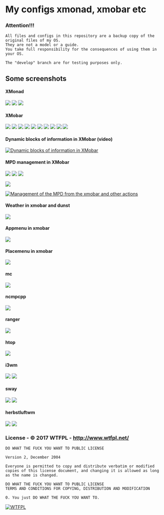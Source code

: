 # My configs xmonad, xmobar etc

### Attention!!!

```
All files and configs in this repository are a backup copy of the original files of my OS.
They are not a model or a guide.
You take full responsibility for the consequences of using them in your OS.

The "develop" branch are for testing purposes only.
```

## Some screenshots 

#### XMonad

![](/screenshots/xmonad-1.png?raw=true)
![](/screenshots/xmonad-2.png?raw=true)
![](/screenshots/xmonad-3.png?raw=true)

#### XMobar

![](/screenshots/xmobar-0.png?raw=true)
![](/screenshots/xmobar-1.png?raw=true)
![](/screenshots/xmobar-2.png?raw=true)
![](/screenshots/xmobar-3.png?raw=true)
![](/screenshots/xmobar-4.png?raw=true)
![](/screenshots/xmobar-5.png?raw=true)
![](/screenshots/xmobar-6.png?raw=true)
![](/screenshots/xmobar-7.png?raw=true)
![](/screenshots/xmobar-8.png?raw=true)
![](/screenshots/xmobar-full.png?raw=true)

#### Dynamic blocks of information in XMobar (video)

[![Dynamic blocks of information in XMobar](/screenshots/My_XMobar.png?raw=true)](https://youtu.be/DihWJ4tGXG8 "Dynamic blocks of information in XMobar")

#### MPD management in XMobar

![](/screenshots/mpd-1.png?raw=true)  ![](/screenshots/mpd-2.png?raw=true)  ![](/screenshots/mpd-3.png?raw=true)

![](/screenshots/mpd-4.png?raw=true)

[![Management of the MPD from the xmobar and other actions](/screenshots/mpd-5.png?raw=true)](https://youtu.be/EP2uaAIy07E "Management of the MPD from the xmobar and other actions")

#### Weather in xmobar and dunst

![](/screenshots/weather_in_xmobar_and_dunst.png?raw=true)

#### Appmenu in xmobar

![](/screenshots/appmenu.png?raw=true)

#### Placemenu in xmobar

![](/screenshots/placemenu.png?raw=true)

#### mc

![](/screenshots/mc.png?raw=true)

#### ncmpcpp

![](/screenshots/ncmpcpp.png?raw=true)

#### ranger

![](/screenshots/ranger.png?raw=true)

#### htop

![](/screenshots/htop.png?raw=true)

#### i3wm

![](/screenshots/i3wm-1.png?raw=true)
![](/screenshots/i3wm-2.png?raw=true)

#### sway

![](/screenshots/sway1.png?raw=true)
![](/screenshots/sway2.png?raw=true)

#### herbstluftwm

![](/screenshots/herbstluftwm-1.png?raw=true)
![](/screenshots/herbstluftwm-3.png?raw=true)


### License - © 2017 WTFPL - http://www.wtfpl.net/ 

```
DO WHAT THE FUCK YOU WANT TO PUBLIC LICENSE 

Version 2, December 2004

Everyone is permitted to copy and distribute verbatim or modified
copies of this license document, and changing it is allowed as long
as the name is changed.

DO WHAT THE FUCK YOU WANT TO PUBLIC LICENSE
TERMS AND CONDITIONS FOR COPYING, DISTRIBUTION AND MODIFICATION

0. You just DO WHAT THE FUCK YOU WANT TO.

```
[![WTFPL](/screenshots/wtfpl-badge-1.png?raw=true)](http://www.wtfpl.net "WTFPL")
